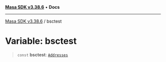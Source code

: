 [**Masa SDK v3.38.6**](../README.md) • **Docs**

***

[Masa SDK v3.38.6](../globals.md) / bsctest

# Variable: bsctest

> `const` **bsctest**: [`Addresses`](../interfaces/Addresses.md)

